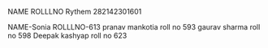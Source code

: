 NAME       ROLLLNO
Rythem     282142301601

NAME-Sonia
ROLLLNO-613
pranav mankotia roll no 593
gaurav sharma 
roll no 598
Deepak kashyap
roll no 623

